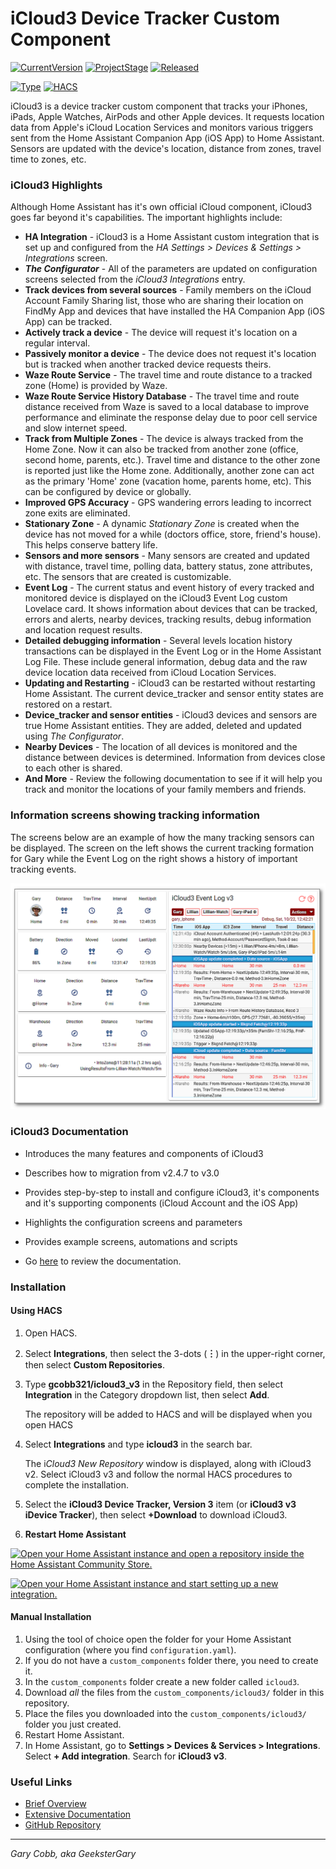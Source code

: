 # iCloud3  Device Tracker Custom Component

[![CurrentVersion](https://img.shields.io/badge/Current_Version-v3.0.0-blue.svg)](https://github.com/gcobb321/icloud3_v3)
[![ProjectStage](https://img.shields.io/badge/Project_Stage-Beta_18-red.svg)](https://github.com/gcobb321/icloud3_v3) [![Released](https://img.shields.io/badge/Released-June,_2023-blue.svg)](https://github.com/gcobb321/icloud3_v3)

[![Type](https://img.shields.io/badge/Type-Custom_Component-orange.svg)](https://github.com/gcobb321/icloud3_v3)
[![HACS](https://img.shields.io/badge/HACS-Default-orange.svg)](https://github.com/gcobb321/icloud3_v3)





iCloud3 is a device tracker custom component that tracks your iPhones, iPads, Apple Watches, AirPods and other Apple devices. It requests location data from Apple's iCloud  Location Services and monitors various triggers sent from the Home Assistant Companion App (iOS App) to Home Assistant. Sensors are updated with the device's location, distance from zones, travel time to zones, etc. 

### iCloud3 Highlights

Although Home Assistant has it's own official iCloud component, iCloud3 goes far beyond it's capabilities. The important highlights include:

- **HA Integration** - iCloud3 is a Home Assistant custom integration that is set up and configured from the *HA Settings > Devices & Settings > Integrations* screen.
- ***The Configurator*** - All of the parameters are updated on configuration screens selected from the *iCloud3 Integrations* entry.
- **Track devices from several sources** - Family members on the iCloud Account Family Sharing list, those who are sharing their location on FindMy App and devices that have installed the HA Companion App (iOS App) can be tracked.
- **Actively track a device** - The device will request it's location on a regular interval.
- **Passively monitor a device** - The device does not request it's location but is tracked when another tracked device requests theirs.
- **Waze Route Service** - The travel time and route distance to a tracked zone (Home) is provided by Waze.
- **Waze Route Service History Database** - The travel time and route distance received from Waze is saved to a local database to improve performance and eliminate the response delay due to poor cell service and slow internet speed. 
- **Track from Multiple Zones** - The device is always tracked from the Home Zone. Now it can also be tracked from another zone (office, second home, parents, etc.). Travel time and distance to the other zone is reported just like the Home zone. Additionally, another zone can act as the primary 'Home' zone (vacation home, parents home, etc). This can be configured by device or globally. 
- **Improved GPS Accuracy** - GPS wandering errors leading to incorrect zone exits are eliminated.
- **Stationary Zone** - A dynamic *Stationary Zone* is created when the device has not moved for a while (doctors office, store, friend's house). This helps conserve battery life.
- **Sensors and more sensors** - Many sensors are created and updated with distance, travel time, polling data, battery status, zone attributes, etc. The sensors that are created is customizable.
- **Event Log** - The current status and event history of every tracked and monitored device is displayed on the iCloud3 Event Log custom Lovelace card. It shows information about devices that can be tracked, errors and alerts, nearby devices, tracking results, debug information and location request results.
- **Detailed debugging information** - Several levels location history transactions can be displayed in the Event Log or in the Home Assistant Log File. These include general information, debug data and the raw device location data received from iCloud Location Services.
- **Updating and Restarting** - iCloud3 can be restarted without restarting Home Assistant. The current device_tracker and sensor entity states are restored on a restart.
- **Device_tracker and sensor entities** - iCloud3 devices and sensors are true Home Assistant entities. They are added, deleted and updated using *The Configurator*.
- **Nearby Devices** - The location of all devices is monitored and the distance between devices is determined. Information from devices close to each other is shared.
- **And More** - Review the following documentation to see if it will help you track and monitor the locations of your family members and friends.

### Information screens showing tracking information

The screens below are an example of how the many tracking sensors can be displayed. The screen on the left shows the current tracking formation for Gary while the Event Log on the right shows a history of important tracking events.

![](docs/images/tracking-gary-home-tfz-evlog.png)



### iCloud3 Documentation

- Introduces the many features and components of iCloud3

- Describes how to migration from v2.4.7 to v3.0

- Provides step-by-step to install and configure iCloud3, it's components and it's supporting components (iCloud Account and the iOS App)

- Highlights the configuration screens and parameters

- Provides example screens, automations and scripts

- Go [here](https://gcobb321.github.io/icloud3_v3/#/) to review the documentation.

  

### Installation

#### Using HACS

1. Open HACS.
2. Select **Integrations**, then select the 3-dots (**︙**) in the upper-right corner, then select **Custom Repositories**.

3. Type **gcobb321/icloud3_v3** in the Repository field, then select **Integration** in the Category dropdown list, then select **Add**.

   The repository will be added to HACS and will be displayed when you open HACS

4. Select **Integrations** and type **icloud3** in the search bar.

   The i*Cloud3 New Repository* window is displayed, along with iCloud3 v2. Select iCloud3 v3 and follow the normal HACS procedures to complete the installation.

5. Select the **iCloud3 Device Tracker, Version 3** item (or **iCloud3 v3 iDevice Tracker**), then select **+Download** to download iCloud3.

6. **Restart Home Assistant**



[![Open your Home Assistant instance and open a repository inside the Home Assistant Community Store.](https://my.home-assistant.io/badges/hacs_repository.svg)](https://my.home-assistant.io/redirect/hacs_repository/394419578)

[![Open your Home Assistant instance and start setting up a new integration.](https://my.home-assistant.io/badges/config_flow_start.svg)](https://my.home-assistant.io/redirect/config_flow_start/?domain=icloud3)



#### Manual Installation

1. Using the tool of choice open the folder for your Home Assistant configuration (where you find `configuration.yaml`).
2. If you do not have a `custom_components` folder there, you need to create it.
3. In the `custom_components` folder create a new folder called `icloud3`.
4. Download _all_ the files from the `custom_components/icloud3/` folder in this repository.
5. Place the files you downloaded into the `custom_components/icloud3/` folder you just created.
6. Restart Home Assistant.
7. In Home Assistant, go to **Settings > Devices & Services > Integrations**. Select  **+ Add integration**. Search for **iCloud3 v3**.



### Useful Links

* [Brief Overview](https://github.com/gcobb321/icloud3_v3/blob/master/README.md)
* [Extensive Documentation](https://gcobb321.github.io/icloud3_v3/#/)
* [GitHub Repository](https://github.com/gcobb321/icloud3_v3)




-----
*Gary Cobb, aka GeeksterGary*

